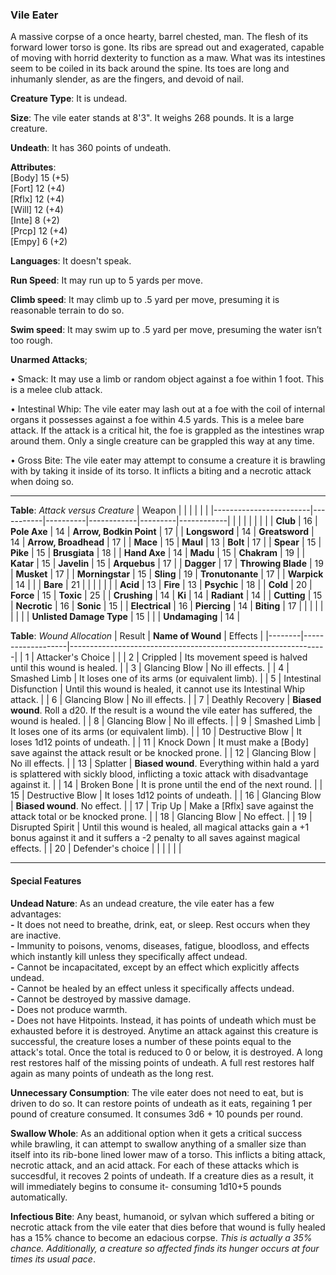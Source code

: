 ### Vile Eater
A massive corpse of a once hearty, barrel chested, man. The flesh of its forward lower torso is gone. Its ribs are spread out and exagerated, capable of moving with horrid dexterity to function as a maw. What was its intestines seem to be coiled in its back around the spine. Its toes are long and inhumanly slender, as are the fingers, and devoid of nail.

**Creature Type**: It is undead.

**Size**: The vile eater stands at 8'3". It weighs 268 pounds. It is a large creature.

**Undeath**: It has 360 points of undeath.

**Attributes**:  
[Body] 15 (+5)  
[Fort] 12 (+4)  
[Rflx] 12 (+4)  
[Will] 12 (+4)  
[Inte] 8 (+2)  
[Prcp] 12 (+4)  
[Empy] 6 (+2)  

**Languages**: It doesn't speak.

**Run Speed**: It may run up to 5 yards per move.

**Climb speed**: It may climb up to .5 yard per move, presuming it is reasonable terrain to do so.

**Swim speed**: It may swim up to .5 yard per move, presuming the water isn’t too rough.

**Unarmed Attacks**;

 • Smack: It may use a limb or random object against a foe within 1 foot. This is a melee club attack.

 • Intestinal Whip: The vile eater may lash out at a foe with the coil of internal organs it possesses against a foe within 4.5 yards. This is a melee bare attack. If the attack is a critical hit, the foe is grappled as the intestines wrap around them. Only a single creature can be grappled this way at any time.

 • Gross Bite: The vile eater may attempt to consume a creature it is brawling with by taking it inside of its torso. It inflicts a biting and a necrotic attack when doing so.

---------------------

**Table**: *Attack versus Creature*
| Weapon                 |          |            |         |            |         |
|------------------------|-----------|----------|------------|---------|------------|
|                            |        |                    |        |                            |       |
| **Club**                   | 16     | **Pole Axe**       | 14     | **Arrow, Bodkin Point**    | 17    |
| **Longsword**              | 14     | **Greatsword**     | 14     | **Arrow, Broadhead**       | 17    |
| **Mace**                   | 15     | **Maul**           | 13     | **Bolt**                   | 17    |
| **Spear**                  | 15     | **Pike**           | 15     | **Brusgiata**              | 18    |
| **Hand Axe**               | 14     | **Madu**           | 15     | **Chakram**                | 19    |
| **Katar**                  | 15     | **Javelin**        | 15     | **Arquebus**               | 17    |
| **Dagger**                 | 17     | **Throwing Blade** | 19     | **Musket**                 | 17    |
| **Morningstar**            | 15     | **Sling**          | 19     | **Tronutonante**           | 17    |
| **Warpick**                | 14     |                    |        | **Bare**                   | 21    |
|                            |        |                    |        |
| **Acid**                   | 13     | **Fire**           | 13     | **Psychic**                | 18    |
| **Cold**                   | 20     | **Force**          | 15     | **Toxic**                  | 25    |
| **Crushing**               | 14     | **Ki**             | 14     | **Radiant**                | 14    |
| **Cutting**                | 15     | **Necrotic**       | 16     | **Sonic**                  | 15    |
| **Electrical**             | 16     | **Piercing**       | 14     | **Biting**                 | 17    |
|                            |        |                    |        |                            |       |
| **Unlisted Damage Type**   | 15     |                    |        | **Undamaging**             | 14    |



**Table**: *Wound Allocation*
| Result | **Name of Wound** | Effects                                                        |
|--------|-------------------|----------------------------------------------------------------|
|   1    | Attacker's Choice |                                                                |
|   2    | Crippled          | Its movement speed is halved until this wound is healed.      |
|   3    | Glancing Blow     | No ill effects. |
|   4    | Smashed Limb      | It loses one of its arms (or equivalent limb). |
|   5    | Intestinal Disfunction | Until this wound is healed, it cannot use its Intestinal Whip attack. |
|   6    | Glancing Blow     | No ill effects. |
|   7    | Deathly Recovery  | **Biased wound**. Roll a d20. If the result is a wound the vile eater has suffered, the wound is healed. |
|   8    | Glancing Blow     | No ill effects.                                     |
|   9    | Smashed Limb      | It loses one of its arms (or equivalent limb). |
|   10   | Destructive Blow  | It loses 1d12 points of undeath. |
|   11   | Knock Down        | It must make a [Body] save against the attack result or be knocked prone. |
|   12   | Glancing Blow     | No ill effects. |
|   13   | Splatter          | **Biased wound**. Everything within hald a yard is splattered with sickly blood, inflicting a toxic attack with disadvantage against it. |
|   14   | Broken Bone       | It is prone until the end of the next round. |
|   15   | Destructive Blow  | It loses 1d12 points of undeath.  |
|   16   | Glancing Blow     | **Biased wound**. No effect. |
|   17   | Trip Up           | Make a [Rflx] save against the attack total or be knocked prone.                                  |
|   18   | Glancing Blow     | No effect. |
|   19   | Disrupted Spirit  | Until this wound is healed, all magical attacks gain a +1 bonus against it and it suffers a -2 penalty to all saves against magical effects. |
|   20   | Defender's choice |                                   |
|        |                                                |                                   |

---------------------

#### Special Features

**Undead Nature**: As an undead creature, the vile eater has a few advantages:  
**-** It does not need to breathe, drink, eat, or sleep. Rest occurs when they are inactive.  
**-** Immunity to poisons, venoms, diseases, fatigue, bloodloss, and effects which instantly kill unless they specifically affect undead.  
**-** Cannot be incapacitated, except by an effect which explicitly affects undead.  
**-** Cannot be healed by an effect unless it specifically affects undead.  
**-** Cannot be destroyed by massive damage.  
**-** Does not produce warmth.  
**-** Does not have Hitpoints. Instead, it has points of undeath which must be exhausted before it is destroyed. Anytime an attack against this creature is successful, the creature loses a number of these points equal to the attack's total. Once the total is reduced to 0 or below, it is destroyed. A long rest restores half of the missing points of undeath. A full rest restores half again as many points of undeath as the long rest.

**Unnecessary Consumption**: The vile eater does not need to eat, but is driven to do so. It can restore points of undeath as it eats, regaining 1 per pound of creature consumed. It consumes 3d6 + 10 pounds per round.

**Swallow Whole**: As an additional option when it gets a critical success while brawling, it can attempt to swallow anything of a smaller size than itself into its rib-bone lined lower maw of a torso. This inflicts a biting attack, necrotic attack, and an acid attack. For each of these attacks which is succesdful, it recoves 2 points of undeath. If a creature dies as a result, it will immediately begins to consume it- consuming 1d10+5 pounds automatically.

**Infectious Bite**: Any beast, humanoid, or sylvan which suffered a biting or necrotic attack from the vile eater that dies before that wound is fully healed has a 15% chance to become an edacious corpse. *This is actually a 35% chance. Additionally, a creature so affected finds its hunger occurs at four times its usual pace*.

[Origin of Vile Eater]: # " Another monster taken from a dream. The dream seemed like it was supposed to be a movie though, unlike the others from dreams. This would be the 4th such creature. "
